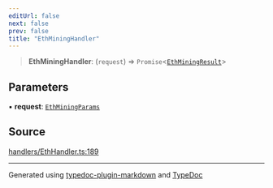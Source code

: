 ```yaml
---
editUrl: false
next: false
prev: false
title: "EthMiningHandler"
---
```


> **EthMiningHandler**: (`request`) => `Promise`\<[`EthMiningResult`](/generated/tevm/actions-types/type-aliases/ethminingresult/)\>

## Parameters

▪ **request**: [`EthMiningParams`](/generated/tevm/actions-types/type-aliases/ethminingparams/)

## Source

[handlers/EthHandler.ts:189](https://github.com/evmts/tevm-monorepo/blob/main/packages/actions-types/src/handlers/EthHandler.ts#L189)

***
Generated using [typedoc-plugin-markdown](https://www.npmjs.com/package/typedoc-plugin-markdown) and [TypeDoc](https://typedoc.org/)
